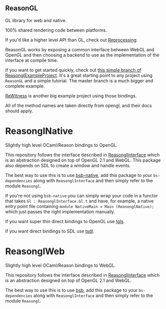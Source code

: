 ReasonGL
---
GL library for web and native.

100% shared rendering code between platforms.

If you'd like a higher level API than GL, check out [Reprocessing](https://github.com/Schmavery/reprocessing).

ReasonGL works by exposing a common interface between WebGL and OpenGL and then choosing a backend to use as the implementation of the interface at compile time.

If you want to get started quickly, check out [this simple branch of ReasonglExampleProject](https://github.com/bsansouci/reasonglexampleproject/tree/simple). It's a great starting point to any project using `ReasonGL` and a simple tutorial. The master branch is a much bigger and complete example.

[ReWitness](https://github.com/bsansouci/rewitness) is another big example project using those bindings.

All of the method names are taken directly from opengl, and their docs should apply.

ReasonglNative
===

Slightly high level OCaml/Reason bindings to OpenGL.

This repository follows the interface described in [ReasonglInterface](https://github.com/bsansouci/reasongl-interface) which is an abstraction designed on top of OpenGL 2.1 and WebGL. This package also depends on SDL to create a window and handle events.

The best way to use this is to use [bsb-native](https://github.com/bsansouci/bsb-native), add this package to your `bs-dependencies` along with `ReasonglInterface` and then simply refer to the module `Reasongl`.

If you're not using `bsb-native` you can simply wrap your code in a functor that takes `Gl : ReasonglInterface.Gl.t` and have, for example, a native entry point file containing `module NativeMain = Main (ReasonglNative);` which just passes the right implementation manually.

If you want super thin direct bindings to OpenGL use [tgls](https://github.com/bsansouci/tgls).

If you want direct bindings to SDL use [tsdl](https://github.com/bsansouci/tsdl).

ReasonglWeb
===

Slightly high level OCaml/Reason bindings to WebGL.

This repository follows the interface described in [ReasonglInterface](https://github.com/bsansouci/reasongl-interface) which is an abstraction designed on top of OpenGL 2.1 and WebGL.

The best way to use this is to use [bsb](https://bucklescript.github.io/bucklescript/Manual.html#_bucklescript_build_system_code_bsb_code), add this package to your `bs-dependencies` along with `ReasonglInterface` and then simply refer to the module `Reasongl`.
